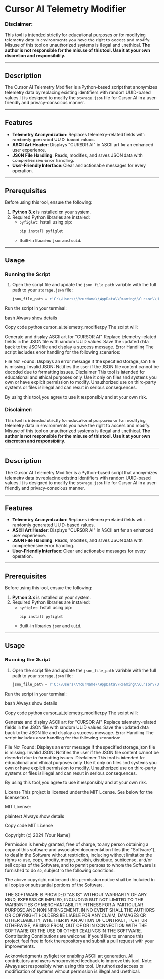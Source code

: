 # Cursor AI Telemetry Modifier

### Disclaimer:

This tool is intended strictly for educational purposes or for modifying telemetry data in environments you have the right to access and modify. Misuse of this tool on unauthorized systems is illegal and unethical. **The author is not responsible for the misuse of this tool. Use it at your own discretion and responsibility.**

---

## Description

The Cursor AI Telemetry Modifier is a Python-based script that anonymizes telemetry data by replacing existing identifiers with random UUID-based values. It is designed to modify the `storage.json` file for Cursor AI in a user-friendly and privacy-conscious manner.

---

## Features

- **Telemetry Anonymization**: Replaces telemetry-related fields with randomly generated UUID-based values.
- **ASCII Art Header**: Displays "CURSOR AI" in ASCII art for an enhanced user experience.
- **JSON File Handling**: Reads, modifies, and saves JSON data with comprehensive error handling.
- **User-Friendly Interface**: Clear and actionable messages for every operation.

---

## Prerequisites

Before using this tool, ensure the following:

1. **Python 3.x** is installed on your system.
2. Required Python libraries are installed:
   - `pyfiglet`: Install using pip:
     ```bash
     pip install pyfiglet
     ```
   - Built-in libraries `json` and `uuid`.

---

## Usage

### Running the Script

1. Open the script file and update the `json_file_path` variable with the full path to your `storage.json` file:
   ```python
   json_file_path = r'C:\\Users\\YourName\\AppData\\Roaming\\Cursor\\User\\globalStorage\\storage.json'
Run the script in your terminal:

bash
Always show details

Copy code
python cursor_ai_telemetry_modifier.py
The script will:

Generate and display ASCII art for "CURSOR AI".
Replace telemetry-related fields in the JSON file with random UUID values.
Save the updated data back to the JSON file and display a success message.
Error Handling
The script includes error handling for the following scenarios:

File Not Found: Displays an error message if the specified storage.json file is missing.
Invalid JSON: Notifies the user if the JSON file content cannot be decoded due to formatting issues.
Disclaimer
This tool is intended for educational and ethical purposes only. Use it only on files and systems you own or have explicit permission to modify. Unauthorized use on third-party systems or files is illegal and can result in serious consequences.

By using this tool, you agree to use it responsibly and at your own risk.

### Disclaimer:

This tool is intended strictly for educational purposes or for modifying telemetry data in environments you have the right to access and modify. Misuse of this tool on unauthorized systems is illegal and unethical. **The author is not responsible for the misuse of this tool. Use it at your own discretion and responsibility.**

---

## Description

The Cursor AI Telemetry Modifier is a Python-based script that anonymizes telemetry data by replacing existing identifiers with random UUID-based values. It is designed to modify the `storage.json` file for Cursor AI in a user-friendly and privacy-conscious manner.

---

## Features

- **Telemetry Anonymization**: Replaces telemetry-related fields with randomly generated UUID-based values.
- **ASCII Art Header**: Displays "CURSOR AI" in ASCII art for an enhanced user experience.
- **JSON File Handling**: Reads, modifies, and saves JSON data with comprehensive error handling.
- **User-Friendly Interface**: Clear and actionable messages for every operation.

---

## Prerequisites

Before using this tool, ensure the following:

1. **Python 3.x** is installed on your system.
2. Required Python libraries are installed:
   - `pyfiglet`: Install using pip:
     ```bash
     pip install pyfiglet
     ```
   - Built-in libraries `json` and `uuid`.

---

## Usage

### Running the Script

1. Open the script file and update the `json_file_path` variable with the full path to your `storage.json` file:
   ```python
   json_file_path = r'C:\\Users\\YourName\\AppData\\Roaming\\Cursor\\User\\globalStorage\\storage.json'
Run the script in your terminal:

bash
Always show details

Copy code
python cursor_ai_telemetry_modifier.py
The script will:

Generate and display ASCII art for "CURSOR AI".
Replace telemetry-related fields in the JSON file with random UUID values.
Save the updated data back to the JSON file and display a success message.
Error Handling
The script includes error handling for the following scenarios:

File Not Found: Displays an error message if the specified storage.json file is missing.
Invalid JSON: Notifies the user if the JSON file content cannot be decoded due to formatting issues.
Disclaimer
This tool is intended for educational and ethical purposes only. Use it only on files and systems you own or have explicit permission to modify. Unauthorized use on third-party systems or files is illegal and can result in serious consequences.

By using this tool, you agree to use it responsibly and at your own risk.

License
This project is licensed under the MIT License. See below for the license text.

MIT License:

plaintext
Always show details

Copy code
MIT License

Copyright (c) 2024 [Your Name]

Permission is hereby granted, free of charge, to any person obtaining a copy
of this software and associated documentation files (the "Software"), to deal
in the Software without restriction, including without limitation the rights
to use, copy, modify, merge, publish, distribute, sublicense, and/or sell
copies of the Software, and to permit persons to whom the Software is
furnished to do so, subject to the following conditions:

The above copyright notice and this permission notice shall be included in all
copies or substantial portions of the Software.

THE SOFTWARE IS PROVIDED "AS IS", WITHOUT WARRANTY OF ANY KIND, EXPRESS OR
IMPLIED, INCLUDING BUT NOT LIMITED TO THE WARRANTIES OF MERCHANTABILITY,
FITNESS FOR A PARTICULAR PURPOSE AND NONINFRINGEMENT. IN NO EVENT SHALL THE
AUTHORS OR COPYRIGHT HOLDERS BE LIABLE FOR ANY CLAIM, DAMAGES OR OTHER
LIABILITY, WHETHER IN AN ACTION OF CONTRACT, TORT OR OTHERWISE, ARISING FROM,
OUT OF OR IN CONNECTION WITH THE SOFTWARE OR THE USE OR OTHER DEALINGS IN
THE SOFTWARE.
Contributing
Contributions are welcome! If you'd like to enhance this project, feel free to fork the repository and submit a pull request with your improvements.

Acknowledgments
pyfiglet for enabling ASCII art generation.
All contributors and users who provided feedback to improve this tool.
Note: Always act responsibly when using this tool. Unauthorized access or modification of systems without permission is illegal and unethical.
